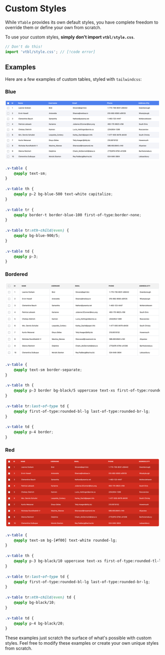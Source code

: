 # Custom Styles

While `VTable` provides its own default styles, you have complete freedom to override them or define your own from scratch.

To use your custom styles, **simply don't import `vtbl/style.css`**.

```ts
// Don't do this!
import 'vtbl/style.css'; // [!code error]
```

## Examples

Here are a few examples of custom tables, styled with `tailwindcss`:

### Blue

![Custom Blue Table](../assets/blue.png)

```css
.v-table {
    @apply text-sm;
}

.v-table th {
    @apply p-2 bg-blue-500 text-white capitalize;
}

.v-table tr {
    @apply border-t border-blue-100 first-of-type:border-none;
}

.v-table tr:nth-child(even) {
    @apply bg-blue-900/5;
}

.v-table td {
    @apply p-3;
}
```

### Bordered

![Custom Bordered Table](../assets/bordered.png)

```css
.v-table {
    @apply text-sm border-separate;
}

.v-table th {
    @apply p-3 border bg-black/5 uppercase text-xs first-of-type:rounded-tl-lg last-of-type:rounded-tr-lg;
}

.v-table tr:last-of-type td {
    @apply first-of-type:rounded-bl-lg last-of-type:rounded-br-lg;
}

.v-table td {
    @apply p-4 border;
}
```

### Red

![Custom Red Table](../assets/red.png)

```css
.v-table {
    @apply text-sm bg-[#f00] text-white rounded-lg;
}

.v-table th {
    @apply p-3 bg-black/10 uppercase text-xs first-of-type:rounded-tl-lg last-of-type:rounded-tr-lg;
}

.v-table tr:last-of-type td {
    @apply first-of-type:rounded-bl-lg last-of-type:rounded-br-lg;
}

.v-table tr:nth-child(even) td {
    @apply bg-black/10;
}

.v-table td {
    @apply p-4 bg-black/20;
}
```

These examples just scratch the surface of what's possible with custom styles. Feel free to modify these examples or create your own unique styles from scratch.
